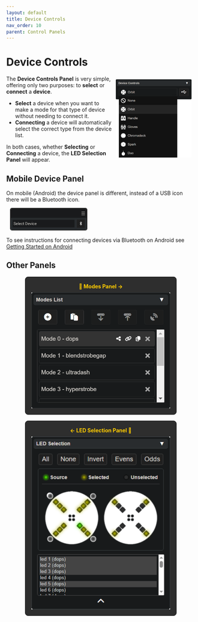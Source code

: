 ```yaml
---
layout: default
title: Device Controls
nav_order: 10
parent: Control Panels
---
```


<style>
  .panel-grid {
    display: grid;
    grid-template-columns: repeat(auto-fit, minmax(200px, 1fr));
    gap: 16px;
    margin: 0 auto;
    max-width: 80%;
    margin-top: 10px;
  }

  .panel-link {
    background-color: #2e2e2e;
    border-radius: 8px;
    text-decoration: none;
    color: #ffffff;
    padding: 16px;
    display: flex;
    flex-direction: column;
    align-items: center;
    transition: transform 0.2s;
    border: 1px solid #080808;
  }

  .panel-link:hover {
    transform: scale(1.02);
  }

  .panel-title {
    margin-bottom: 8px;
    font-weight: bold;
    color: #ffcc00;
  }

  .panel-img {
    max-width: 100%;
  }
</style>
# Device Controls

<img style="float:right;max-width:40%;margin:10px;" src="assets/images/lightshow-lol-device.png">

The **Device Controls Panel** is very simple, offering only two purposes: to **select** or **connect** a **device**.

- **Select** a device when you want to make a mode for that type of device without needing to connect it.
- **Connecting** a device will automatically select the correct type from the device list.

In both cases, whether **Selecting** or **Connecting** a device, the **LED Selection Panel** will appear.

## Mobile Device Panel

On mobile (Android) the device panel is different, instead of a USB icon there will be a Bluetooth icon.

<div style="max-width:40%;margin:10px;">
<img style="border:2px solid #222; border-radius: 5px;" src="assets/images/lightshow-lol-device-panel-mobile.png">
</div>

To see instructions for connecting devices via Bluetooth on Android see [Getting Started on Android](lightshow_lol_getting_started_mobile.html)

## Other Panels

<div class="panel-grid">
  <a href="lightshow_lol_modes.html" class="panel-link">
    <span class="panel-title">🔗 Modes Panel →</span>
    <img src="assets/images/lightshow-lol-modes.png" class="panel-img">
  </a>
    <a href="lightshow_lol_led_selection.html" class="panel-link">
    <span class="panel-title">← LED Selection Panel 🔗</span>
    <img src="assets/images/lightshow-lol-led-select.png" class="panel-img">
  </a>
</div>
